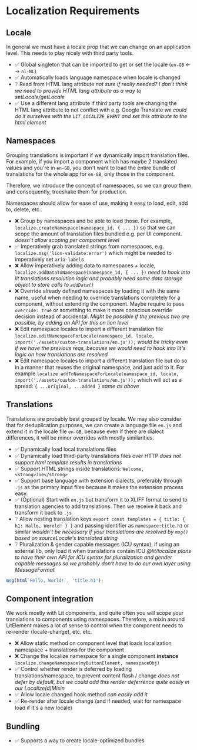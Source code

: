 # Localization Requirements

## Locale

In general we must have a locale prop that we can change on an application level. This needs to play nicely with third party tools.

- ✅ Global singleton that can be imported to get or set the locale (`en-GB` <--> `nl-NL`)
- ✅ Automatically loads language namespace when locale is changed
- ❔ Read from HTML lang attribute _not sure if really needed? I don't think we need to provide HTML lang attribute as a way to setLocale/getLocale_
- ✅ Use a different lang attribute if third party tools are changing the HTML lang attribute to not conflict with e.g. Google Translate _we could do it ourselves with the `LIT_LOCALIZE_EVENT` and set this attribute to the html element_

## Namespaces

Grouping translations is important if we dynamically import translation files.
For example, if you import a component which has maybe 2 translated values and you're in `en-GB`,
you don't want to load the entire bundle of translations for the whole app for `en-GB`, only those in the component.

Therefore, we introduce the concept of namespaces, so we can group them and consequently, treeshake them for production.

Namespaces should allow for ease of use, making it easy to load, edit, add to, delete, etc.

- ❌ Group by namespaces and be able to load those. For example, `localize.createNamespace(namespace_id, { ... })` so that we can scope the amount of translation files bundled e.g. per UI component. _doesn't allow scoping per component level_
- ✅ Imperatively grab translated strings from namespaces, e.g. `localize.msg('lion-validate:error')` which might be needed to imperatively set `aria-label`s
- ❌ Allow imperatively adding data to namespaces + locale, `localize.addDataToNamespace(namespace_id, { ... })` _need to hook into lit translations resolution logic and probably need some data storage object to store calls to `addData()`_
- ❌ Override already defined namespaces by loading it with the same name, useful when needing to override translations completely for a component, without extending the component. Maybe require to pass `override: true` or something to make it more conscious override decision instead of accidental. _Might be possible if the previous two are possible, by adding an API for this on lion level_
- ❌ Edit namespace locales to import a different translation file `localize.editNamespaceForLocale(namespace_id, locale, import('./assets/custom-translations/en.js'));` _would be tricky even if we have the previous reqs, because we would need to hook into lit's logic on how translations are resolved_
- ❌ Edit namespace locales to import a different translation file but do so in a manner that reuses the original namespace, and just add to it. For example `localize.addToNamespaceForLocale(namespace_id, locale, import('./assets/custom-translations/en.js'));` which will act as a spread: `{ ...original, ...added }` _same as above_

## Translations

Translations are probably best grouped by locale. We may also consider that for deduplication purposes, we can create a language file `en.js` and extend it in the locale file `en-GB`, because even if there are dialect differences, it will be minor overrides with mostly similarities.

- ✅ Dynamically load local translations files
- ✅ Dynamically load third-party translations files over HTTP _does not support html template results in translations_
- ✅ Support HTML strings inside translations: `Welcome, <strong>Joe</strong>`
- ✅ Support base language with extension dialects, preferably through `.js` as the primary input files because it makes the extension process easy.
- ✅ (Optional) Start with `en.js` but transform it to XLIFF format to send to translation agencies to add translations. Then we receive it back and transform it back to `.js`
- ❔ Allow nesting translation keys `export const templates = { title: { h1: Hallo, Wereld! } }` and passing identifier as `namespace:title.h1` or similar _wouldn't be necessary if your translations are resolved by `msg()` based on sourceLocale's translated string_
- ❔ Pluralization & gender capable messages (ICU syntax), if using an external lib, only load it when translations contain ICU _@lit/localize plans to have their own API for ICU syntax for pluralization and gender capable messages so we probably don't have to do our own layer using MessageFormat_

```js
msg(html`Hello, World!`, 'title.h1');
```

## Component integration

We work mostly with Lit components, and quite often you will scope your translations to components using namespaces.
Therefore, a mixin around LitElement makes a lot of sense to control when the component needs to re-render (locale-change), etc. etc.

- ❌ Allow static method on component level that loads localization namespace + translations for the component
- ❌ Change the localize namespace for a single component **instance** `localize.changeNamespace(myButtonElement, namespaceObj)`
- ✅ Control whether render is deferred by loading translations/namespace, to prevent content flash / change _does not defer by default, but we could add this render deferrence quite easily in our Localize(d)Mixin_
- ✅ Allow locale changed hook method _can easily add it_
- ✅ Re-render after locale change (and if needed, wait for namespace load if it's a new locale)

## Bundling

- ✅ Supports a way to create locale-optimized bundles
